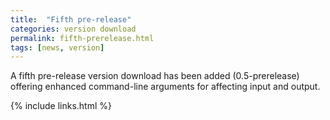 ```yaml
---
title:  "Fifth pre-release"
categories: version download
permalink: fifth-prerelease.html
tags: [news, version]
---
```


A fifth pre-release version download has been added (0.5-prerelease) offering enhanced command-line arguments for affecting input and output.

{% include links.html %}
